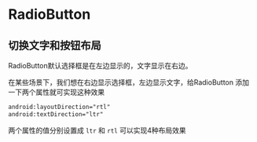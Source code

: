 # RadioButton
## 切换文字和按钮布局
RadioButton默认选择框是在左边显示的，文字显示在右边。
 
在某些场景下，我们想在右边显示选择框，左边显示文字，给RadioButton 添加一下两个属性就可实现这种效果 

```xml
android:layoutDirection="rtl"
android:textDirection="ltr"
```
两个属性的值分别设置成 `ltr` 和 `rtl` 可以实现4种布局效果